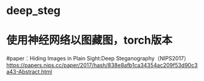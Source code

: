 # deep_steg
# 使用神经网络以图藏图，torch版本 
#paper：Hiding Images in Plain Sight:Deep Steganography（NIPS2017）  https://papers.nips.cc/paper/2017/hash/838e8afb1ca34354ac209f53d90c3a43-Abstract.html
